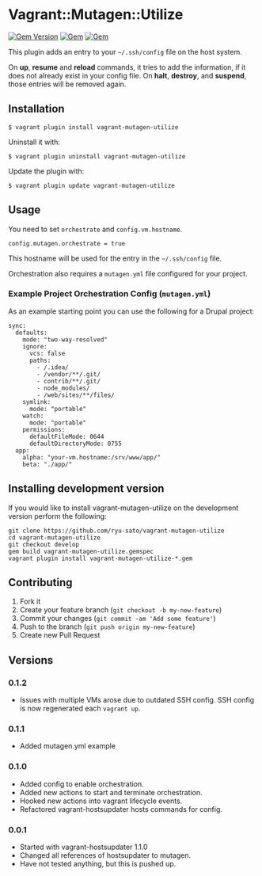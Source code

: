 # Vagrant::Mutagen::Utilize

[![Gem Version](https://badge.fury.io/rb/vagrant-mutagen.svg)](https://badge.fury.io/rb/vagrant-mutagen)
[![Gem](https://img.shields.io/gem/dt/vagrant-mutagen.svg)](https://rubygems.org/gems/vagrant-mutagen)
[![Gem](https://img.shields.io/gem/dtv/vagrant-mutagen.svg)](https://rubygems.org/gems/vagrant-mutagen)

This plugin adds an entry to your `~/.ssh/config` file on the host system.

On **up**, **resume** and **reload** commands, it tries to add the information, if it does not already exist in your config file.
On **halt**, **destroy**, and **suspend**, those entries will be removed again.


## Installation

    $ vagrant plugin install vagrant-mutagen-utilize

Uninstall it with:

    $ vagrant plugin uninstall vagrant-mutagen-utilize

Update the plugin with:

    $ vagrant plugin update vagrant-mutagen-utilize

## Usage

You need to set `orchestrate` and `config.vm.hostname`.

    config.mutagen.orchestrate = true

This hostname will be used for the entry in the `~/.ssh/config` file.

Orchestration also requires a `mutagen.yml` file configured for your project.

### Example Project Orchestration Config (`mutagen.yml`)

As an example starting point you can use the following for a Drupal project:
```
sync:
  defaults:
    mode: "two-way-resolved"
    ignore:
      vcs: false
      paths:
        - /.idea/
        - /vendor/**/.git/
        - contrib/**/.git/
        - node_modules/
        - /web/sites/**/files/
    symlink:
      mode: "portable"
    watch:
      mode: "portable"
    permissions:
      defaultFileMode: 0644
      defaultDirectoryMode: 0755
  app:
    alpha: "your-vm.hostname:/srv/www/app/"
    beta: "./app/"
```

## Installing development version

If you would like to install vagrant-mutagen-utilize on the development version perform the following:

```
git clone https://github.com/ryu-sato/vagrant-mutagen-utilize
cd vagrant-mutagen-utilize
git checkout develop
gem build vagrant-mutagen-utilize.gemspec
vagrant plugin install vagrant-mutagen-utilize-*.gem
```

## Contributing

1. Fork it
2. Create your feature branch (`git checkout -b my-new-feature`)
3. Commit your changes (`git commit -am 'Add some feature'`)
4. Push to the branch (`git push origin my-new-feature`)
5. Create new Pull Request


## Versions

### 0.1.2
* Issues with multiple VMs arose due to outdated SSH config. SSH config is now regenerated each `vagrant up`.

### 0.1.1
* Added mutagen.yml example

### 0.1.0
* Added config to enable orchestration.
* Added new actions to start and terminate orchestration.
* Hooked new actions into vagrant lifecycle events.
* Refactored vagrant-hostsupdater hosts commands for config.

### 0.0.1
* Started with vagrant-hostsupdater 1.1.0
* Changed all references of hostsupdater to mutagen.
* Have not tested anything, but this is pushed up.
